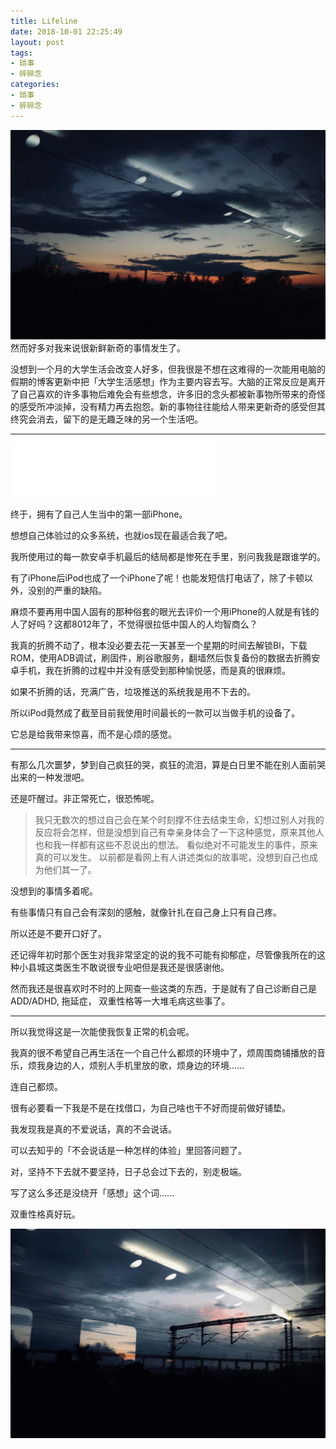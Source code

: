 ```yaml
---
title: Lifeline
date: 2018-10-01 22:25:49
layout: post
tags:
- 琐事
- 碎碎念
categories:
- 琐事
- 碎碎念
---
```

![Trip](images/trip.jpg)
然而好多对我来说很新鲜新奇的事情发生了。

<!--more-->

没想到一个月的大学生活会改变人好多，但我很是不想在这难得的一次能用电脑的假期的博客更新中把「大学生活感想」作为主要内容去写。大脑的正常反应是离开了自己喜欢的许多事物后难免会有些想念，许多旧的念头都被新事物所带来的奇怪的感受所冲淡掉，没有精力再去抱怨。新的事物往往能给人带来更新奇的感受但其终究会消去，留下的是无趣乏味的另一个生活吧。

---

<iframe frameborder="no" border="0" marginwidth="0" marginheight="0" width=330 height=86 src="//music.163.com/outchain/player?type=2&id=467164552&auto=1&height=66"></iframe>

终于，拥有了自己人生当中的第一部iPhone。

想想自己体验过的众多系统，也就ios现在最适合我了吧。

我所使用过的每一款安卓手机最后的结局都是惨死在手里，别问我我是跟谁学的。

有了iPhone后iPod也成了一个iPhone了呢！也能发短信打电话了，除了卡顿以外，没别的严重的缺陷。

麻烦不要再用中国人固有的那种俗套的眼光去评价一个用iPhone的人就是有钱的人了好吗？这都8012年了，不觉得很拉低中国人的人均智商么？

我真的折腾不动了，根本没必要去花一天甚至一个星期的时间去解锁Bl，下载ROM，使用ADB调试，刷固件，刷谷歌服务，翻墙然后恢复备份的数据去折腾安卓手机，我在折腾的过程中并没有感受到那种愉悦感，而是真的很麻烦。

如果不折腾的话，充满广告，垃圾推送的系统我是用不下去的。

所以iPod竟然成了截至目前我使用时间最长的一款可以当做手机的设备了。

它总是给我带来惊喜，而不是心烦的感觉。

---

有那么几次噩梦，梦到自己疯狂的哭，疯狂的流泪，算是白日里不能在别人面前哭出来的一种发泄吧。

还是吓醒过。非正常死亡，很恐怖呢。


> 我只无数次的想过自己会在某个时刻撑不住去结束生命，幻想过别人对我的反应将会怎样，但是没想到自己有幸亲身体会了一下这种感觉，原来其他人也和我一样都有这些不忍说出的想法。
> 看似绝对不可能发生的事件，原来真的可以发生。
> 以前都是看网上有人讲述类似的故事呢，没想到自己也成为他们其一了。

没想到的事情多着呢。

有些事情只有自己会有深刻的感触，就像针扎在自己身上只有自己疼。

所以还是不要开口好了。

还记得年初时那个医生对我非常坚定的说的我不可能有抑郁症，尽管像我所在的这种小县城这类医生不敢说很专业吧但是我还是很感谢他。

然而我还是很喜欢时不时的上网查一些这类的东西，于是就有了自己诊断自己是ADD/ADHD, 拖延症， 双重性格等一大堆毛病这些事了。

---

所以我觉得这是一次能使我恢复正常的机会呢。

我真的很不希望自己再生活在一个自己什么都烦的环境中了，烦周围商铺播放的音乐，烦我身边的人，烦别人手机里放的歌，烦身边的环境......

连自己都烦。

很有必要看一下我是不是在找借口，为自己啥也干不好而提前做好铺垫。

我发现我是真的不爱说话，真的不会说话。

可以去知乎的「不会说话是一种怎样的体验」里回答问题了。

对，坚持不下去就不要坚持，日子总会过下去的，别走极端。

写了这么多还是没绕开「感想」这个词......

双重性格真好玩。

![Trip](images/trip2.jpg)
